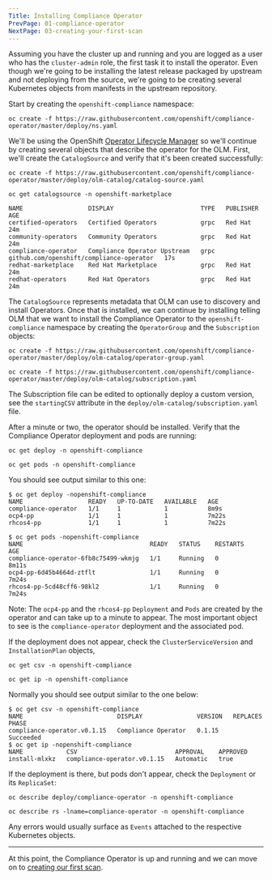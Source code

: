 ```yaml
---
Title: Installing Compliance Operator
PrevPage: 01-compliance-operator
NextPage: 03-creating-your-first-scan
---
```


Assuming you have the cluster up and running and you are logged as a user who has the
`cluster-admin` role, the first task it to install the operator. Even though
we're going to be installing the latest release packaged by upstream and
not deploying from the source, we're going to be creating several Kubernetes
objects from manifests in the upstream repository.

Start by creating the `openshift-compliance` namespace:
```execute
oc create -f https://raw.githubusercontent.com/openshift/compliance-operator/master/deploy/ns.yaml
```

We'll be using the OpenShift [Operator Lifecycle Manager](https://docs.openshift.com/container-platform/4.5/operators/understanding_olm/olm-understanding-olm.html)
so we'll continue by creating several objects that describe the operator for
the OLM. First, we'll create the `CatalogSource` and verify that it's been
created successfully:

```execute
oc create -f https://raw.githubusercontent.com/openshift/compliance-operator/master/deploy/olm-catalog/catalog-source.yaml
```

```execute
oc get catalogsource -n openshift-marketplace
```

```
NAME                  DISPLAY                        TYPE   PUBLISHER                                  AGE
certified-operators   Certified Operators            grpc   Red Hat                                    24m
community-operators   Community Operators            grpc   Red Hat                                    24m
compliance-operator   Compliance Operator Upstream   grpc   github.com/openshift/compliance-operator   17s
redhat-marketplace    Red Hat Marketplace            grpc   Red Hat                                    24m
redhat-operators      Red Hat Operators              grpc   Red Hat                                    24m
```

The `CatalogSource` represents metadata that OLM can use to discovery and
install Operators. Once that is installed, we can continue by installing
telling OLM that we want to install the Compliance Operator to the `openshift-compliance`
namespace by creating the `OperatorGroup` and the `Subscription` objects:

```execute
oc create -f https://raw.githubusercontent.com/openshift/compliance-operator/master/deploy/olm-catalog/operator-group.yaml
```

```execute
oc create -f https://raw.githubusercontent.com/openshift/compliance-operator/master/deploy/olm-catalog/subscription.yaml
```

The Subscription file can be edited to optionally deploy a custom version,
see the `startingCSV` attribute in the `deploy/olm-catalog/subscription.yaml`
file.

After a minute or two, the operator should be installed. Verify that the
Compliance Operator deployment and pods are running:
```execute
oc get deploy -n openshift-compliance
```

```execute
oc get pods -n openshift-compliance
```

You should see output similar to this one:
```
$ oc get deploy -nopenshift-compliance
NAME                  READY   UP-TO-DATE   AVAILABLE   AGE
compliance-operator   1/1     1            1           8m9s
ocp4-pp               1/1     1            1           7m22s
rhcos4-pp             1/1     1            1           7m22s

$ oc get pods -nopenshift-compliance  
NAME                                   READY   STATUS    RESTARTS   AGE
compliance-operator-6fb8c75499-wkmjg   1/1     Running   0          8m11s
ocp4-pp-6d45b4664d-ztflt               1/1     Running   0          7m24s
rhcos4-pp-5cd48cff6-98kl2              1/1     Running   0          7m24s
```

Note: The `ocp4-pp` and the `rhcos4-pp` `Deployment` and `Pods` are created
by the operator and can take up to a minute to appear. The most important
object to see is the `compliance-operator` deployment and the associated pod.

If the deployment does not appear, check the `ClusterServiceVersion` and
`InstallationPlan` objects, 

```execute
oc get csv -n openshift-compliance
```

```execute
oc get ip -n openshift-compliance
```

Normally you should see output similar to the one below:
```
$ oc get csv -n openshift-compliance
NAME                          DISPLAY               VERSION   REPLACES   PHASE
compliance-operator.v0.1.15   Compliance Operator   0.1.15               Succeeded
$ oc get ip -nopenshift-compliance
NAME            CSV                           APPROVAL    APPROVED
install-mlxkz   compliance-operator.v0.1.15   Automatic   true
```

If the deployment is there, but pods don't appear, check the `Deployment` or its `ReplicaSet`:
```execute
oc describe deploy/compliance-operator -n openshift-compliance
```

```execute
oc describe rs -lname=compliance-operator -n openshift-compliance
```
Any errors would usually surface as `Events` attached to the respective
Kubernetes objects.

***

At this point, the Compliance Operator is up and running and we can move on
to [creating our first scan](03-creating-your-first-scan.md).
